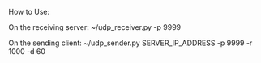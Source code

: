 How to Use:

On the receiving server:
~/udp_receiver.py -p 9999

On the sending client: 
~/udp_sender.py SERVER_IP_ADDRESS -p 9999 -r 1000 -d 60
